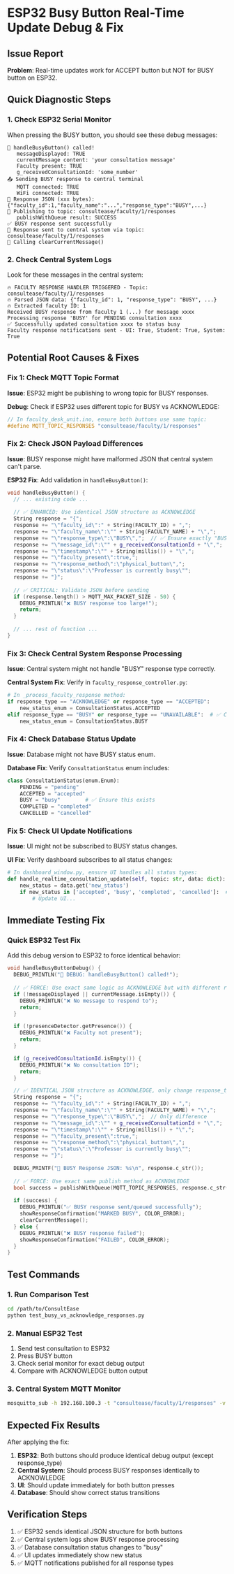 # ESP32 Busy Button Real-Time Update Debug & Fix

## Issue Report
**Problem**: Real-time updates work for ACCEPT button but NOT for BUSY button on ESP32.

## Quick Diagnostic Steps

### 1. Check ESP32 Serial Monitor
When pressing the BUSY button, you should see these debug messages:
```
🔴 handleBusyButton() called!
   messageDisplayed: TRUE
   currentMessage content: 'your consultation message'
   Faculty present: TRUE
   g_receivedConsultationId: 'some_number'
📤 Sending BUSY response to central terminal
   MQTT connected: TRUE
   WiFi connected: TRUE
📝 Response JSON (xxx bytes): {"faculty_id":1,"faculty_name":"...","response_type":"BUSY",...}
📡 Publishing to topic: consultease/faculty/1/responses
   publishWithQueue result: SUCCESS
✅ BUSY response sent successfully
📡 Response sent to central system via topic: consultease/faculty/1/responses
🧹 Calling clearCurrentMessage()
```

### 2. Check Central System Logs
Look for these messages in the central system:
```
🔥 FACULTY RESPONSE HANDLER TRIGGERED - Topic: consultease/faculty/1/responses
🔥 Parsed JSON data: {"faculty_id": 1, "response_type": "BUSY", ...}
🔥 Extracted faculty ID: 1
Received BUSY response from faculty 1 (...) for message xxxx
Processing response 'BUSY' for PENDING consultation xxxx
✅ Successfully updated consultation xxxx to status busy
Faculty response notifications sent - UI: True, Student: True, System: True
```

## Potential Root Causes & Fixes

### Fix 1: Check MQTT Topic Format
**Issue**: ESP32 might be publishing to wrong topic for BUSY responses.

**Debug**: Check if ESP32 uses different topic for BUSY vs ACKNOWLEDGE:
```cpp
// In faculty_desk_unit.ino, ensure both buttons use same topic:
#define MQTT_TOPIC_RESPONSES "consultease/faculty/1/responses"
```

### Fix 2: Check JSON Payload Differences
**Issue**: BUSY response might have malformed JSON that central system can't parse.

**ESP32 Fix**: Add validation in `handleBusyButton()`:
```cpp
void handleBusyButton() {
  // ... existing code ...
  
  // ✅ ENHANCED: Use identical JSON structure as ACKNOWLEDGE
  String response = "{";
  response += "\"faculty_id\":" + String(FACULTY_ID) + ",";
  response += "\"faculty_name\":\"" + String(FACULTY_NAME) + "\",";
  response += "\"response_type\":\"BUSY\",";  // ✅ Ensure exactly "BUSY"
  response += "\"message_id\":\"" + g_receivedConsultationId + "\",";
  response += "\"timestamp\":\"" + String(millis()) + "\",";
  response += "\"faculty_present\":true,";
  response += "\"response_method\":\"physical_button\",";
  response += "\"status\":\"Professor is currently busy\"";
  response += "}";
  
  // ✅ CRITICAL: Validate JSON before sending
  if (response.length() > MQTT_MAX_PACKET_SIZE - 50) {
    DEBUG_PRINTLN("❌ BUSY response too large!");
    return;
  }
  
  // ... rest of function ...
}
```

### Fix 3: Check Central System Response Processing
**Issue**: Central system might not handle "BUSY" response type correctly.

**Central System Fix**: Verify in `faculty_response_controller.py`:
```python
# In _process_faculty_response method:
if response_type == "ACKNOWLEDGE" or response_type == "ACCEPTED":
    new_status_enum = ConsultationStatus.ACCEPTED
elif response_type == "BUSY" or response_type == "UNAVAILABLE":  # ✅ Check this line
    new_status_enum = ConsultationStatus.BUSY
```

### Fix 4: Check Database Status Update
**Issue**: Database might not have BUSY status enum.

**Database Fix**: Verify `ConsultationStatus` enum includes:
```python
class ConsultationStatus(enum.Enum):
    PENDING = "pending"
    ACCEPTED = "accepted"
    BUSY = "busy"        # ✅ Ensure this exists
    COMPLETED = "completed"
    CANCELLED = "cancelled"
```

### Fix 5: Check UI Update Notifications
**Issue**: UI might not be subscribed to BUSY status changes.

**UI Fix**: Verify dashboard subscribes to all status changes:
```python
# In dashboard_window.py, ensure UI handles all status types:
def handle_realtime_consultation_update(self, topic: str, data: dict):
    new_status = data.get('new_status')
    if new_status in ['accepted', 'busy', 'completed', 'cancelled']:  # ✅ Include 'busy'
        # Update UI...
```

## Immediate Testing Fix

### Quick ESP32 Test Fix
Add this debug version to ESP32 to force identical behavior:

```cpp
void handleBusyButtonDebug() {
  DEBUG_PRINTLN("🔴 DEBUG: handleBusyButton() called!");
  
  // ✅ FORCE: Use exact same logic as ACKNOWLEDGE but with different response_type
  if (!messageDisplayed || currentMessage.isEmpty()) {
    DEBUG_PRINTLN("❌ No message to respond to");
    return;
  }

  if (!presenceDetector.getPresence()) {
    DEBUG_PRINTLN("❌ Faculty not present");
    return;
  }

  if (g_receivedConsultationId.isEmpty()) {
    DEBUG_PRINTLN("❌ No consultation ID");
    return;
  }

  // ✅ IDENTICAL JSON structure as ACKNOWLEDGE, only change response_type
  String response = "{";
  response += "\"faculty_id\":" + String(FACULTY_ID) + ",";
  response += "\"faculty_name\":\"" + String(FACULTY_NAME) + "\",";
  response += "\"response_type\":\"BUSY\",";  // Only difference
  response += "\"message_id\":\"" + g_receivedConsultationId + "\",";
  response += "\"timestamp\":\"" + String(millis()) + "\",";
  response += "\"faculty_present\":true,";
  response += "\"response_method\":\"physical_button\",";
  response += "\"status\":\"Professor is currently busy\"";
  response += "}";

  DEBUG_PRINTF("📝 BUSY Response JSON: %s\n", response.c_str());
  
  // ✅ FORCE: Use exact same publish method as ACKNOWLEDGE
  bool success = publishWithQueue(MQTT_TOPIC_RESPONSES, response.c_str(), true);
  
  if (success) {
    DEBUG_PRINTLN("✅ BUSY response sent/queued successfully");
    showResponseConfirmation("MARKED BUSY", COLOR_ERROR);
    clearCurrentMessage();
  } else {
    DEBUG_PRINTLN("❌ BUSY response failed");
    showResponseConfirmation("FAILED", COLOR_ERROR);
  }
}
```

## Test Commands

### 1. Run Comparison Test
```bash
cd /path/to/ConsultEase
python test_busy_vs_acknowledge_responses.py
```

### 2. Manual ESP32 Test
1. Send test consultation to ESP32
2. Press BUSY button
3. Check serial monitor for exact debug output
4. Compare with ACKNOWLEDGE button output

### 3. Central System MQTT Monitor
```bash
mosquitto_sub -h 192.168.100.3 -t "consultease/faculty/1/responses" -v
```

## Expected Fix Results

After applying the fix:
1. **ESP32**: Both buttons should produce identical debug output (except response_type)
2. **Central System**: Should process BUSY responses identically to ACKNOWLEDGE
3. **UI**: Should update immediately for both button presses
4. **Database**: Should show correct status transitions

## Verification Steps

1. ✅ ESP32 sends identical JSON structure for both buttons
2. ✅ Central system logs show BUSY response processing
3. ✅ Database consultation status changes to "busy"
4. ✅ UI updates immediately show new status
5. ✅ MQTT notifications published for all response types 